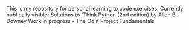 This is my repository for personal learning to code exercises.
Currently publically visible:
Solutions to 'Think Python (2nd edition) by Allen B. Downey
Work in progress - The Odin Project Fundamentals


<!---
MJC-code/MJC-code is a ✨ special ✨ repository because its `README.md` (this file) appears on your GitHub profile.
You can click the Preview link to take a look at your changes.
--->
